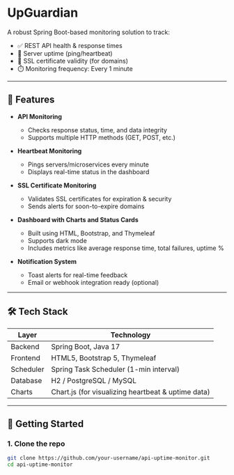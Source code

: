 # UpGuardian

A robust Spring Boot-based monitoring solution to track:

- ✅ REST API health & response times  
- 📡 Server uptime (ping/heartbeat)  
- 🔐 SSL certificate validity (for domains)  
- ⏱️ Monitoring frequency: Every 1 minute

---

## 📌 Features

- **API Monitoring**  
  - Checks response status, time, and data integrity  
  - Supports multiple HTTP methods (GET, POST, etc.)

- **Heartbeat Monitoring**  
  - Pings servers/microservices every minute  
  - Displays real-time status in the dashboard

- **SSL Certificate Monitoring**  
  - Validates SSL certificates for expiration & security  
  - Sends alerts for soon-to-expire domains

- **Dashboard with Charts and Status Cards**  
  - Built using HTML, Bootstrap, and Thymeleaf  
  - Supports dark mode  
  - Includes metrics like average response time, total failures, uptime %

- **Notification System**  
  - Toast alerts for real-time feedback  
  - Email or webhook integration ready (optional)

---

## 🛠 Tech Stack

| Layer | Technology |
|-------|------------|
| Backend | Spring Boot, Java 17 |
| Frontend | HTML5, Bootstrap 5, Thymeleaf |
| Scheduler | Spring Task Scheduler (1-min interval) |
| Database | H2 / PostgreSQL / MySQL |
| Charts | Chart.js (for visualizing heartbeat & uptime data) |

---

## 🚀 Getting Started

### 1. Clone the repo
```bash
git clone https://github.com/your-username/api-uptime-monitor.git
cd api-uptime-monitor
